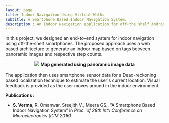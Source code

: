 ```yaml
---
layout: page
title: Indoor Navigation Using Virtual Walks
subtitle: A Smartphone Based Indoor Navigation System. 
description : An Indoor Navigation application for off-the shelf Android smartphones. The application is supported by an easy to use web frontend for creating indoor maps and providing a set of Points of Interest for Localization and Navigation. [Publications Inside]
---
```


In this project, we designed an end-to-end system for indoor navigation using off-the-shelf smartphones. The proposed approach uses a web based architecture to generate an indoor map based on tags between panoramic images and respective step counts.

<center> 
	<img src="{{ site.url }}/assets/portfolio/shortestPath.png"/>
	<strong>
		Map generated using panoramic image data
	</strong>
</center>

<br/>
The application then uses smartphone sensor data for a Dead-reckoning based localization technique to estimate the user's current location. Visual feedback is provided as the user moves around in the indoor environment. 

<strong>Publications : </strong>

* <strong>S. Verma</strong>, R. Omanwar, Sreejith V., Meera GS., “A Smartphone Based Indoor Navigation System” in <i>Proc. of 28th Int'l
Conference on Microelectronics (ICM 2016) </i> <br/>

